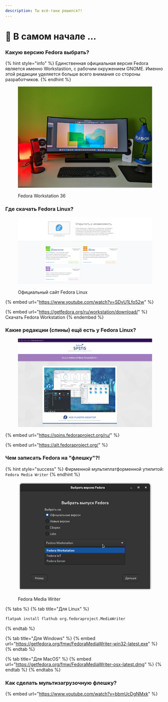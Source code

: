 ```yaml
---
description: Ты всё-таки решился?!
---
```


# 🦉 В самом начале ...

### Какую верcию Fedora выбрать?

{% hint style="info" %}
Единственная официальная версия Fedora является именно Workstastion, c рабочим окружением GNOME. Именно этой редакции уделяется больше всего внимания со стороны разработчиков.
{% endhint %}

<figure><img src="../../.gitbook/assets/PXL_20221029_103214073.jpg" alt="fedora linux workstation gnome "><figcaption><p>Fedora Workstation 36</p></figcaption></figure>

### Где скачать Fedora Linux?

<figure><img src="../../.gitbook/assets/Снимок экрана от 2022-10-29 12-24-46.png" alt=""><figcaption><p>Официальный сайт Fedora Linux</p></figcaption></figure>

{% embed url="https://www.youtube.com/watch?v=SDvU1Lfo52w" %}

{% embed url="https://getfedora.org/ru/workstation/download/" %}
Скачать Fedora Workstation
{% endembed %}

### Какие редакции (спины) ещё есть у Fedora Linux?

<figure><img src="../../.gitbook/assets/Снимок экрана от 2022-10-29 12-27-35.png" alt=""><figcaption></figcaption></figure>

{% embed url="https://spins.fedoraproject.org/ru/" %}

{% embed url="https://alt.fedoraproject.org/" %}

### Чем записать Fedora на "флешку"?!

{% hint style="success" %}
Фирменной мультиплатформенной утилитой: `Fedоra Media Writer`
{% endhint %}

<figure><img src="../../.gitbook/assets/Снимок экрана от 2022-10-29 12-34-01.png" alt="fedora media writer"><figcaption><p>Fedora Media Writer</p></figcaption></figure>

{% tabs %}
{% tab title="Для Linux" %}
```bash
flatpak install flathub org.fedoraproject.MediaWriter
```
{% endtab %}

{% tab title="Для Windows" %}
{% embed url="https://getfedora.org/fmw/FedoraMediaWriter-win32-latest.exe" %}
{% endtab %}

{% tab title="Для MacOS" %}
{% embed url="https://getfedora.org/fmw/FedoraMediaWriter-osx-latest.dmg" %}
{% endtab %}
{% endtabs %}

### Как сделать мультизагрузочную флешку?

{% embed url="https://www.youtube.com/watch?v=bbmUcDgNMxk" %}
